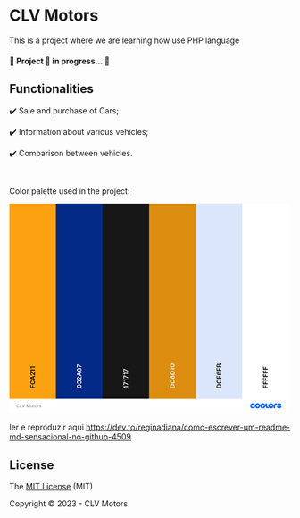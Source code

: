 
<h1 align="justify">
  CLV Motors 
</h1>

<p align="justify"> 
  This is a project where we are learning how use PHP language 
</p>
<h4 align="justify"> 
  🚧  Project 🚀 in progress...  🚧
<h4></h4>

## Functionalities

:heavy_check_mark: Sale and purchase of Cars;

:heavy_check_mark: Information about various vehicles;

:heavy_check_mark: Comparison between vehicles.

</br>

<p align="justify"> 
  Color palette used in the project:
</p>

<img align="justify" width="500" src="CLVMotors_Paleta.png">

ler e reproduzir aqui
https://dev.to/reginadiana/como-escrever-um-readme-md-sensacional-no-github-4509

## License

The [MIT License](LICENSE) (MIT)

Copyright :copyright: 2023 - CLV Motors

